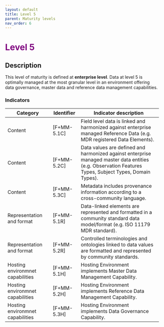 ```yaml
---
layout: default
title: Level 5
parent: Maturity levels
nav_order: 6
---
```


# <span style="color:purple;font-weight:bold">Level 5</span>

## Description

This level of maturity is defined at **enterprise level**. Data at level 5 is optimally managed at the most granular level in an environment offering data governance, master data and reference data management capabilities.

### Indicators

| Category | Identifier | Indicator description |
| -------- | ---------- | ---------------------- |
| Content | [F+MM-5.1C] | Field level data is linked and harmonized against enterprise managed Reference Data (e.g. MDR registered Data Elements). |
| Content | [F+MM-5.2C] | Data values are defined and harmonized against enterprise managed master data entities (e.g. Observation Features Types, Subject Types, Domain Types). |
| Content | [F+MM-5.3C] | Metadata includes provenance information according to a cross-community language. |
| Representation and format |  [F+MM-5.1R] | Data-linked elements are represented and formatted in a community standard data model/format (e.g. ISO 11179 MDR standard). |
| Representation and format |  [F+MM-5.2R] | Controlled terminologies and ontologies linked to data values are formatted and represented by community standards. |
| Hosting environmnet capabilities | [F+MM-5.1H] | Hosting Environment implements Master Data Management Capability. |
| Hosting environmnet capabilities | [F+MM-5.2H] | Hosting Environment implements Reference Data Management Capability. |
| Hosting environmnet capabilities | [F+MM-5.3H] | Hosting Environment implements Data Governance Capability. |
